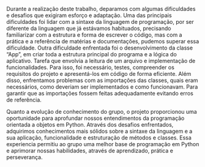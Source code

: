 ﻿Durante a realização deste trabalho, deparamos com algumas dificuldades e desafios que exigiram esforço e adaptação. Uma das principais dificuldades foi lidar com a sintaxe da linguagem de programação, por ser diferente da linguagem que já estávamos habituados, precisando familiarizar com a estrutura e forma de escrever o código, mas com a prática e a referência de matérias e documentações, pudemos superar essa dificuldade. Outra dificuldade enfrentada foi o desenvolvimento da classe “App”, em criar toda a estrutura principal do programa e a lógica do aplicativo. Tarefa que envolvia a leitura de um arquivo e implementação de funcionalidades. Para isso, foi necessário, testes, compreender os requisitos do projeto e apresentá-los em código de forma eficiente. Além disso, enfrentamos problemas com as importações das classes, quais eram necessários, como deveriam ser implementados e como funcionavam. Para garantir que as importações fossem feitas adequadamente evitando erros de referência.

Quanto a evolução de conhecimento do grupo, o projeto proporcionou uma oportunidade para aprofundar nossos entendimentos da programação orientada a objetos em Python. Através dos desafios enfrentados, adquirimos conhecimentos mais sólidos sobre a sintaxe da linguagem e a sua aplicação, funcionalidade e estruturação de métodos e classes. Essa experiencia permitiu ao grupo uma melhor base de programação em Python e aprimorar nossas habilidades, através de aprendizado, prática e perseverança.
